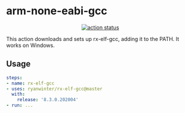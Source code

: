 # arm-none-eabi-gcc

<p align="center">
  <a href="https://github.com/ryanwinter/rx-elf-gcc/actions"><img alt="action status" src="https://github.com/ryanwinter/rx-elf-gcc/workflows/CI/badge.svg"></a>
</p>

This action downloads and sets up rx-elf-gcc, adding it to the PATH. It works on Windows.

## Usage

```yaml
steps:
- name: rx-elf-gcc
- uses: ryanwinter/rx-elf-gcc@master
  with:
    release: '8.3.0.202004'
- run: ...
```
